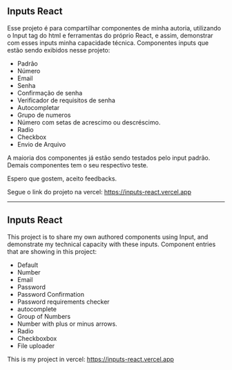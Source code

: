 ## Inputs React

Esse projeto é para compartilhar componentes de minha autoria, utilizando o Input tag do html e ferramentas do próprio React, e assim, demonstrar com esses inputs minha capacidade técnica.
Componentes inputs que estão sendo exibidos nesse projeto:
- Padrão
- Número
- Email
- Senha
- Confirmação de senha
- Verificador de requisitos de senha
- Autocompletar
- Grupo de numeros
- Número com setas de acrescimo ou descréscimo.
- Radio
- Checkbox
- Envio de Arquivo

A maioria dos componentes já estão sendo testados pelo input padrão. Demais componentes tem o seu respectivo teste.

Espero que gostem, aceito feedbacks.

Segue o link do projeto na vercel: https://inputs-react.vercel.app

---

## Inputs React

This project is to share my own authored components using Input, and demonstrate my technical capacity with these inputs.
Component entries that are showing in this project:
- Default
- Number
- Email
- Password
- Password Confirmation
- Password requirements checker
- autocomplete
- Group of Numbers
- Number with plus or minus arrows.
- Radio
- Checkboxbox
- File uploader

This is my project in vercel:  https://inputs-react.vercel.app
